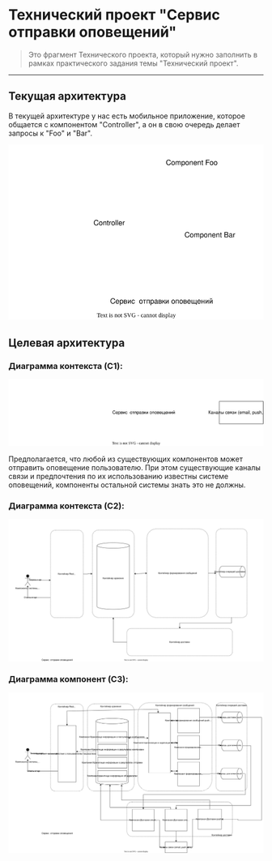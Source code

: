 # Технический проект "Сервис отправки оповещений"

> Это фрагмент Технического проекта, который нужно заполнить в рамках практического задания темы "Технический проект".
---

## Текущая архитектура

В текущей архитектуре у нас есть мобильное приложение, которое общается с компонентом "Controller", а он в свою очередь делает запросы к "Foo" и "Bar".

![alt text](static/current_arch.svg)

## Целевая архитектура

### Диаграмма контекста (C1):
![C1](static/c1.svg)

Предполагается, что любой из существующих компонентов может отправить оповещение пользователю. При этом существующие каналы связи и предпочтения по их использованию известны системе оповещений, компоненты остальной системы знать это не должны.

### Диаграмма контекста (C2):

![C1](static/c2.svg)

### Диаграмма компонент (C3):

![C1](static/c3.svg)